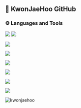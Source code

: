 ## 👋 KwonJaeHoo GitHub

<h3 align="left">⚙ Languages and Tools</h3>

<p align="left">
  
  <!-- java --> 
  ![](https://img.shields.io/badge/Java-ED8B00?style=for-the-badge&logo=openjdk&logoColor=white) ![](https://img.shields.io/badge/C-00599C?style=for-the-badge&logo=c&logoColor=white)
  <!-- c --> 
  
  <!-- html5 -->
  ![](https://img.shields.io/badge/HTML5-E34F26?style=for-the-badge&logo=html5&logoColor=white)

<!-- javaScript -->
![](https://img.shields.io/badge/JavaScript-F7DF1E?style=for-the-badge&logo=JavaScript&logoColor=white)  

<!-- spring -->
![](https://img.shields.io/badge/Spring-6DB33F?style=for-the-badge&logo=spring&logoColor=white)

<!-- oracle -->
![](https://img.shields.io/badge/Oracle-F80000?style=for-the-badge&logo=oracle&logoColor=black)
<!-- mysql -->
![](https://img.shields.io/badge/MySQL-005C84?style=for-the-badge&logo=mysql&logoColor=white)

<!-- aws -->
![](https://img.shields.io/badge/Amazon_AWS-FF9900?style=for-the-badge&logo=amazonaws&logoColor=white)

</p>





<p align="left"> 
<img src="https://komarev.com/ghpvc/?username=kwonjaehoo&label=Profile%20views&color=0e75b6&style=flat" alt="kwonjaehoo" /> </p>

<!--
**KwonJaeHoo/KwonJaeHoo** is a ✨ _special_ ✨ repository because its `README.md` (this file) appears on your GitHub profile.

Here are some ideas to get you started:

- 🔭 I’m currently working on ...
- 🌱 I’m currently learning ...
- 👯 I’m looking to collaborate on ...
- 🤔 I’m looking for help with ...
- 💬 Ask me about ...
- 📫 How to reach me: ...
- 😄 Pronouns: ...
- ⚡ Fun fact: ...
-->
